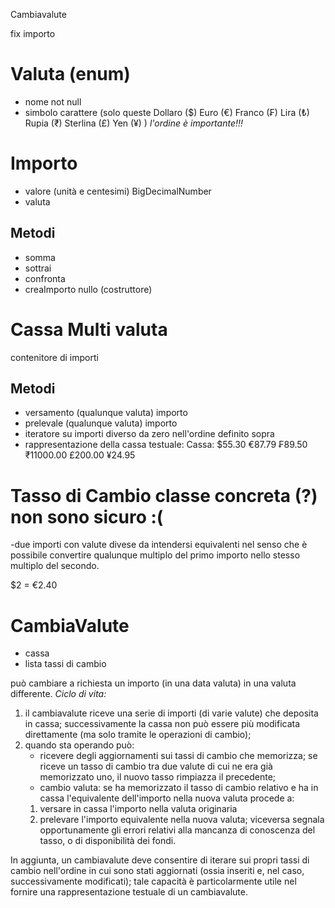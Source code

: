 Cambiavalute

fix importo


# Valuta (enum)
- nome not null
- simbolo carattere
(solo queste 
Dollaro ($)
Euro (€)
Franco (₣)
Lira (₺)
Rupia (₹)
Sterlina (£)
Yen (¥)
)
*l'ordine è importante!!!*
# Importo
- valore (unità e centesimi) BigDecimalNumber
- valuta
## Metodi 
- somma
- sottrai 
- confronta
- creaImporto nullo (costruttore)

# Cassa Multi valuta
contenitore di importi
## Metodi
- versamento (qualunque valuta) importo
- prelevale (qualunque valuta) importo
- iteratore su importi diverso da zero nell'ordine definito sopra
- rappresentazione della cassa testuale:
Cassa:
$55.30
€87.79
₣89.50
₹11000.00
£200.00
¥24.95

# Tasso di Cambio  classe concreta (?) non sono sicuro :(
-due importi con valute divese da intendersi equivalenti nel senso che è possibile convertire qualunque multiplo del primo importo nello stesso multiplo del secondo.

$2 = €2.40



# CambiaValute
- cassa
- lista tassi di cambio


può cambiare a richiesta un importo (in una data valuta) in una valuta differente.
*Ciclo di vita:*
1.  il cambiavalute riceve una serie di importi (di varie valute) che deposita in cassa; successivamente la cassa non può essere più modificata direttamente (ma solo tramite le operazioni di cambio);
2. quando sta operando può:
    - ricevere degli aggiornamenti sui tassi di cambio che memorizza; se riceve un tasso di cambio tra due valute di cui ne era già memorizzato uno, il nuovo tasso rimpiazza il precedente;
    - cambio valuta:
    se ha memorizzato il tasso di cambio relativo e ha in cassa l'equivalente dell'importo nella nuova valuta procede a: 
    1. versare in cassa l'importo nella valuta originaria 
    2. prelevare l'importo equivalente nella nuova valuta; viceversa segnala opportunamente gli errori relativi alla mancanza di conoscenza del tasso, o di disponibilità dei fondi.


In aggiunta, un cambiavalute deve consentire di iterare sui propri tassi di cambio nell'ordine in cui sono stati aggiornati (ossia inseriti e, nel caso, successivamente modificati); tale capacità è particolarmente utile nel fornire una rappresentazione testuale di un cambiavalute.

